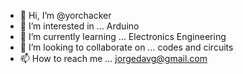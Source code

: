 - 👋 Hi, I’m @yorchacker
- 👀 I’m interested in ... Arduino
- 🌱 I’m currently learning ... Electronics Engineering
- 💞️ I’m looking to collaborate on ... codes and circuits
- 📫 How to reach me ... jorgedavg@gmail.com

<!---
yorchacker/yorchacker is a ✨ special ✨ repository because its `README.md` (this file) appears on your GitHub profile.
You can click the Preview link to take a look at your changes.
--->
